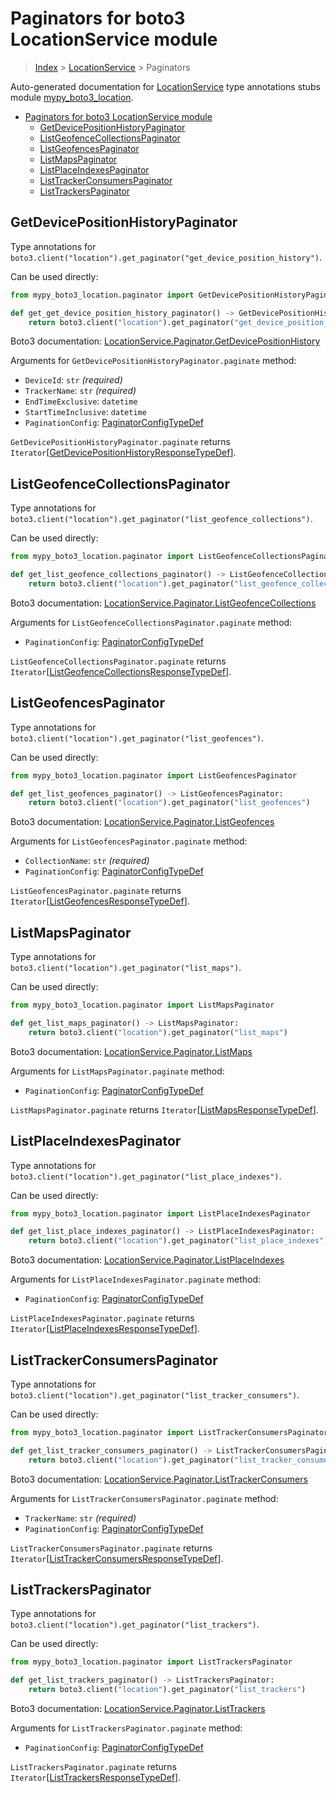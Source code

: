 # Paginators for boto3 LocationService module

> [Index](../README.md) > [LocationService](./README.md) > Paginators

Auto-generated documentation for
[LocationService](https://boto3.amazonaws.com/v1/documentation/api/latest/reference/services/location.html#LocationService)
type annotations stubs module
[mypy_boto3_location](https://pypi.org/project/mypy-boto3-location/).

- [Paginators for boto3 LocationService module](#paginators-for-boto3-locationservice-module)
  - [GetDevicePositionHistoryPaginator](#getdevicepositionhistorypaginator)
  - [ListGeofenceCollectionsPaginator](#listgeofencecollectionspaginator)
  - [ListGeofencesPaginator](#listgeofencespaginator)
  - [ListMapsPaginator](#listmapspaginator)
  - [ListPlaceIndexesPaginator](#listplaceindexespaginator)
  - [ListTrackerConsumersPaginator](#listtrackerconsumerspaginator)
  - [ListTrackersPaginator](#listtrackerspaginator)

## GetDevicePositionHistoryPaginator

Type annotations for
`boto3.client("location").get_paginator("get_device_position_history")`.

Can be used directly:

```python
from mypy_boto3_location.paginator import GetDevicePositionHistoryPaginator

def get_get_device_position_history_paginator() -> GetDevicePositionHistoryPaginator:
    return boto3.client("location").get_paginator("get_device_position_history")
```

Boto3 documentation:
[LocationService.Paginator.GetDevicePositionHistory](https://boto3.amazonaws.com/v1/documentation/api/latest/reference/services/location.html#LocationService.Paginator.GetDevicePositionHistory)

Arguments for `GetDevicePositionHistoryPaginator.paginate` method:

- `DeviceId`: `str` *(required)*
- `TrackerName`: `str` *(required)*
- `EndTimeExclusive`: `datetime`
- `StartTimeInclusive`: `datetime`
- `PaginationConfig`:
  [PaginatorConfigTypeDef](https://vemel.github.io/boto3_stubs_docs/mypy_boto3_location/type_defs.html#paginatorconfigtypedef)

`GetDevicePositionHistoryPaginator.paginate` returns
`Iterator`\[[GetDevicePositionHistoryResponseTypeDef](https://vemel.github.io/boto3_stubs_docs/mypy_boto3_location/type_defs.html#getdevicepositionhistoryresponsetypedef)\].

## ListGeofenceCollectionsPaginator

Type annotations for
`boto3.client("location").get_paginator("list_geofence_collections")`.

Can be used directly:

```python
from mypy_boto3_location.paginator import ListGeofenceCollectionsPaginator

def get_list_geofence_collections_paginator() -> ListGeofenceCollectionsPaginator:
    return boto3.client("location").get_paginator("list_geofence_collections")
```

Boto3 documentation:
[LocationService.Paginator.ListGeofenceCollections](https://boto3.amazonaws.com/v1/documentation/api/latest/reference/services/location.html#LocationService.Paginator.ListGeofenceCollections)

Arguments for `ListGeofenceCollectionsPaginator.paginate` method:

- `PaginationConfig`:
  [PaginatorConfigTypeDef](https://vemel.github.io/boto3_stubs_docs/mypy_boto3_location/type_defs.html#paginatorconfigtypedef)

`ListGeofenceCollectionsPaginator.paginate` returns
`Iterator`\[[ListGeofenceCollectionsResponseTypeDef](https://vemel.github.io/boto3_stubs_docs/mypy_boto3_location/type_defs.html#listgeofencecollectionsresponsetypedef)\].

## ListGeofencesPaginator

Type annotations for
`boto3.client("location").get_paginator("list_geofences")`.

Can be used directly:

```python
from mypy_boto3_location.paginator import ListGeofencesPaginator

def get_list_geofences_paginator() -> ListGeofencesPaginator:
    return boto3.client("location").get_paginator("list_geofences")
```

Boto3 documentation:
[LocationService.Paginator.ListGeofences](https://boto3.amazonaws.com/v1/documentation/api/latest/reference/services/location.html#LocationService.Paginator.ListGeofences)

Arguments for `ListGeofencesPaginator.paginate` method:

- `CollectionName`: `str` *(required)*
- `PaginationConfig`:
  [PaginatorConfigTypeDef](https://vemel.github.io/boto3_stubs_docs/mypy_boto3_location/type_defs.html#paginatorconfigtypedef)

`ListGeofencesPaginator.paginate` returns
`Iterator`\[[ListGeofencesResponseTypeDef](https://vemel.github.io/boto3_stubs_docs/mypy_boto3_location/type_defs.html#listgeofencesresponsetypedef)\].

## ListMapsPaginator

Type annotations for `boto3.client("location").get_paginator("list_maps")`.

Can be used directly:

```python
from mypy_boto3_location.paginator import ListMapsPaginator

def get_list_maps_paginator() -> ListMapsPaginator:
    return boto3.client("location").get_paginator("list_maps")
```

Boto3 documentation:
[LocationService.Paginator.ListMaps](https://boto3.amazonaws.com/v1/documentation/api/latest/reference/services/location.html#LocationService.Paginator.ListMaps)

Arguments for `ListMapsPaginator.paginate` method:

- `PaginationConfig`:
  [PaginatorConfigTypeDef](https://vemel.github.io/boto3_stubs_docs/mypy_boto3_location/type_defs.html#paginatorconfigtypedef)

`ListMapsPaginator.paginate` returns
`Iterator`\[[ListMapsResponseTypeDef](https://vemel.github.io/boto3_stubs_docs/mypy_boto3_location/type_defs.html#listmapsresponsetypedef)\].

## ListPlaceIndexesPaginator

Type annotations for
`boto3.client("location").get_paginator("list_place_indexes")`.

Can be used directly:

```python
from mypy_boto3_location.paginator import ListPlaceIndexesPaginator

def get_list_place_indexes_paginator() -> ListPlaceIndexesPaginator:
    return boto3.client("location").get_paginator("list_place_indexes")
```

Boto3 documentation:
[LocationService.Paginator.ListPlaceIndexes](https://boto3.amazonaws.com/v1/documentation/api/latest/reference/services/location.html#LocationService.Paginator.ListPlaceIndexes)

Arguments for `ListPlaceIndexesPaginator.paginate` method:

- `PaginationConfig`:
  [PaginatorConfigTypeDef](https://vemel.github.io/boto3_stubs_docs/mypy_boto3_location/type_defs.html#paginatorconfigtypedef)

`ListPlaceIndexesPaginator.paginate` returns
`Iterator`\[[ListPlaceIndexesResponseTypeDef](https://vemel.github.io/boto3_stubs_docs/mypy_boto3_location/type_defs.html#listplaceindexesresponsetypedef)\].

## ListTrackerConsumersPaginator

Type annotations for
`boto3.client("location").get_paginator("list_tracker_consumers")`.

Can be used directly:

```python
from mypy_boto3_location.paginator import ListTrackerConsumersPaginator

def get_list_tracker_consumers_paginator() -> ListTrackerConsumersPaginator:
    return boto3.client("location").get_paginator("list_tracker_consumers")
```

Boto3 documentation:
[LocationService.Paginator.ListTrackerConsumers](https://boto3.amazonaws.com/v1/documentation/api/latest/reference/services/location.html#LocationService.Paginator.ListTrackerConsumers)

Arguments for `ListTrackerConsumersPaginator.paginate` method:

- `TrackerName`: `str` *(required)*
- `PaginationConfig`:
  [PaginatorConfigTypeDef](https://vemel.github.io/boto3_stubs_docs/mypy_boto3_location/type_defs.html#paginatorconfigtypedef)

`ListTrackerConsumersPaginator.paginate` returns
`Iterator`\[[ListTrackerConsumersResponseTypeDef](https://vemel.github.io/boto3_stubs_docs/mypy_boto3_location/type_defs.html#listtrackerconsumersresponsetypedef)\].

## ListTrackersPaginator

Type annotations for `boto3.client("location").get_paginator("list_trackers")`.

Can be used directly:

```python
from mypy_boto3_location.paginator import ListTrackersPaginator

def get_list_trackers_paginator() -> ListTrackersPaginator:
    return boto3.client("location").get_paginator("list_trackers")
```

Boto3 documentation:
[LocationService.Paginator.ListTrackers](https://boto3.amazonaws.com/v1/documentation/api/latest/reference/services/location.html#LocationService.Paginator.ListTrackers)

Arguments for `ListTrackersPaginator.paginate` method:

- `PaginationConfig`:
  [PaginatorConfigTypeDef](https://vemel.github.io/boto3_stubs_docs/mypy_boto3_location/type_defs.html#paginatorconfigtypedef)

`ListTrackersPaginator.paginate` returns
`Iterator`\[[ListTrackersResponseTypeDef](https://vemel.github.io/boto3_stubs_docs/mypy_boto3_location/type_defs.html#listtrackersresponsetypedef)\].
